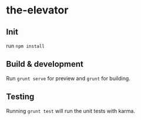 # the-elevator

## Init

run `npm install`

## Build & development

Run `grunt serve` for preview and `grunt` for building.

## Testing

Running `grunt test` will run the unit tests with karma.
